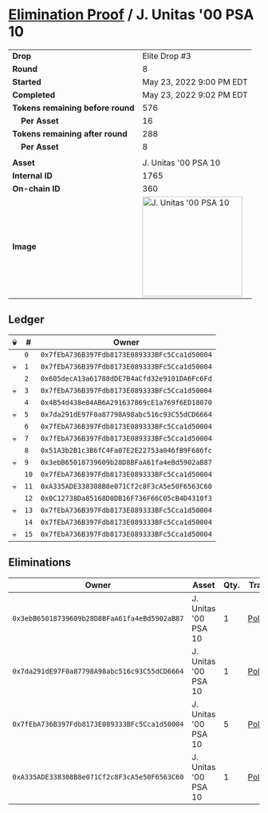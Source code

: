 # [Elimination Proof](./readme.md) / J. Unitas &#039;00 PSA 10

|||
|---|---|
| **Drop** | Elite Drop #3 |
| **Round** | 8 |
| **Started** | May 23, 2022 9:00 PM EDT |
| **Completed** | May 23, 2022 9:02 PM EDT |
| **Tokens remaining before round** | 576 |
| **&nbsp;&nbsp;&nbsp;&nbsp;Per Asset** | 16 |
| **Tokens remaining after round** | 288 |
| **&nbsp;&nbsp;&nbsp;&nbsp;Per Asset** | 8 |
| | |
| **Asset** | J. Unitas &#039;00 PSA 10 |
| **Internal ID** | 1765 |
| **On-chain ID** | 360 |
| **Image** | <img src="https://tcdn.blokpax.com/9648a5d9-1850-4a86-9f7b-1ffd77e3b7b1/2c94139071d56c6aa3e9f85d45fce5803656ff58d5f2c8989adf5ae9ac7d978a.png" height="200" alt="J. Unitas &#039;00 PSA 10" /> |

## Ledger

| 💀 | # | Owner |
| --- | --- | --- |
|  | `0` | `0x7fEbA736B397Fdb8173E089333BFc5Cca1d50004` |
| 💀 | `1` | `0x7fEbA736B397Fdb8173E089333BFc5Cca1d50004` |
|  | `2` | `0x605decA13a61788dDE7B4aCfd32e9101DA6Fc6Fd` |
| 💀 | `3` | `0x7fEbA736B397Fdb8173E089333BFc5Cca1d50004` |
|  | `4` | `0x4B54d438e84AB6A291637869cE1a769f6ED18070` |
| 💀 | `5` | `0x7da291dE97F0a87798A98abc516c93C55dCD6664` |
|  | `6` | `0x7fEbA736B397Fdb8173E089333BFc5Cca1d50004` |
| 💀 | `7` | `0x7fEbA736B397Fdb8173E089333BFc5Cca1d50004` |
|  | `8` | `0x51A3b2B1c3B6fC4Fa07E2E22753a046fB9F686fc` |
| 💀 | `9` | `0x3ebB65018739609b28D8BFaA61fa4eBd5902aB87` |
|  | `10` | `0x7fEbA736B397Fdb8173E089333BFc5Cca1d50004` |
| 💀 | `11` | `0xA335ADE338308B8e071Cf2c8F3cA5e50F6563C60` |
|  | `12` | `0x0C12738Da85168D0DB16F736F66C05cB4D4310f3` |
| 💀 | `13` | `0x7fEbA736B397Fdb8173E089333BFc5Cca1d50004` |
|  | `14` | `0x7fEbA736B397Fdb8173E089333BFc5Cca1d50004` |
| 💀 | `15` | `0x7fEbA736B397Fdb8173E089333BFc5Cca1d50004` |


## Eliminations

| Owner | Asset | Qty. | Transaction |
| --- | --- | --- | --- |
| `0x3ebB65018739609b28D8BFaA61fa4eBd5902aB87` | J. Unitas '00 PSA 10 | 1 | [Polygonscan](https://polygonscan.com/tx/0x79f542a0051e5818518094bb567c2c737a1ea0ba3d72e1b6e0b45b40e53ad57c) |
| `0x7da291dE97F0a87798A98abc516c93C55dCD6664` | J. Unitas '00 PSA 10 | 1 | [Polygonscan](https://polygonscan.com/tx/0xd425c351e67ec4319478960289269181cd85a8923ee2305bc19bcb7f62a6becc) |
| `0x7fEbA736B397Fdb8173E089333BFc5Cca1d50004` | J. Unitas '00 PSA 10 | 5 | [Polygonscan](https://polygonscan.com/tx/0xe0f20a70357a8172e73d1a1e0f1188059b89e1ec0a446d440f156f5e24fe4a1b) |
| `0xA335ADE338308B8e071Cf2c8F3cA5e50F6563C60` | J. Unitas '00 PSA 10 | 1 | [Polygonscan](https://polygonscan.com/tx/0x460d31329d3978350f8c62bf065acbec0020a479ec7137c463768eb0a65f0219) |
